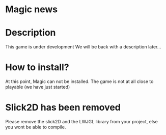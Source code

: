 Magic news
=====

Description
===========
This game is under development
We will be back with a description later...

How to install?
===============
At this point, Magic can not be installed.
The game is not at all close to playable (we have just started)

Slick2D has been removed
========================
Please remove the slick2D and the LWJGL library from your project,
else you wont be able to compile.
